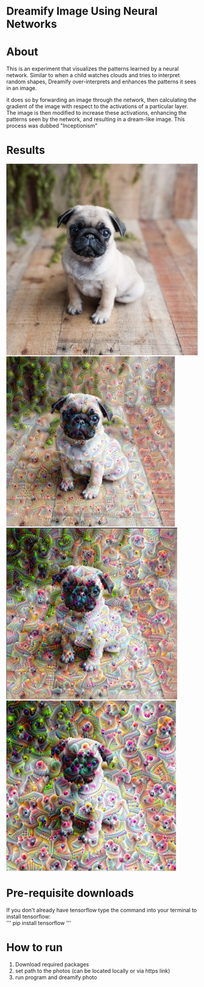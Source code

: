 # Dreamify Image Using Neural Networks

# About

This is an experiment that visualizes the patterns learned by a neural network. Similar to when a child watches clouds and tries to interpret random shapes, Dreamify over-interprets and enhances the patterns it sees in an image.

it does so by forwarding an image through the network, then calculating the gradient of the image with respect to the activations of a particular layer. The image is then modified to increase these activations, enhancing the patterns seen by the network, and resulting in a dream-like image. This process was dubbed "Inceptionism"

# Results

![Normal picture of a pug](assets/photos/pug.jpg)
![1st level of dreamified pug](assets/photos/dreampug1.png)
![2nd level of dreamified pug](assets/photos/dreampug2.png)
![3rd level of dreamified pug](assets/photos/dreampug3.png)

# Pre-requisite downloads

If you don't already have tensorflow type the command into your terminal to install tensorflow: <br>
'''
pip install tensorflow
'''

# How to run

1. Download required packages <br>
2. set path to the photos (can be located locally or via https link)
3. run program and dreamify photo
